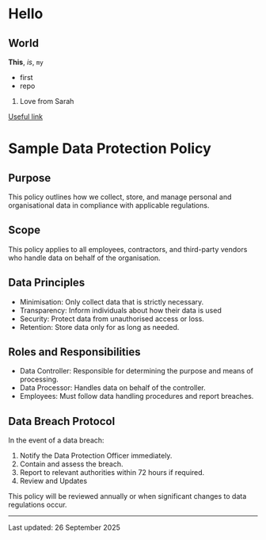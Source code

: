 # Hello 
## World 
**This**, *is*, `my` 
- first 
- repo
1. Love from Sarah
 
[Useful link](https://example.org) 
# Sample Data Protection Policy

## Purpose

This policy outlines how we collect, store, and manage personal and organisational data in compliance with applicable regulations.

## Scope

This policy applies to all employees, contractors, and third-party vendors who handle data on behalf of the organisation.

## Data Principles

- Minimisation: Only collect data that is strictly necessary.
- Transparency: Inform individuals about how their data is used
- Security: Protect data from unauthorised access or loss.
- Retention: Store data only for as long as needed.

## Roles and Responsibilities

- Data Controller: Responsible for determining the purpose and means of processing.
- Data Processor: Handles data on behalf of the controller.
- Employees: Must follow data handling procedures and report breaches.

## Data Breach Protocol

In the event of a data breach:

1. Notify the Data Protection Officer immediately.
2. Contain and assess the breach.
3. Report to relevant authorities within 72 hours if required.
6. Review and Updates

This policy will be reviewed annually or when significant changes to data regulations occur.

---

Last updated: 26 September 2025
